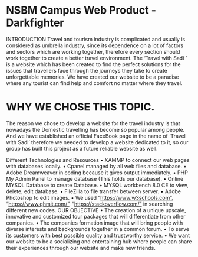 # NSBM Campus Web Product - Darkfighter
INTRODUCTION Travel and tourism industry is complicated and usually is considered as umbrella industry, since its dependence on a lot of factors and sectors which are working together, therefore every section should work together to create a better travel environment.
The ‘Travel with Sadi ’ is a website which has been created to find the perfect solutions for the issues that travellers face through the journeys they take to create unforgettable memories. We have created our website to be a paradise where any tourist can find help and comfort no matter where they travel.

# WHY WE CHOSE THIS TOPIC.
The reason we chose to develop a website for the travel industry is that nowadays the Domestic travelling has become so popular among people. And we have established an official FaceBook page in the name of ‘Travel with Sadi’ therefore we needed to develop a website dedicated to it, so our group has built this project as a future reliable website as well.

Different Technologies and Resources
• XAMMP to connect our web pages with databases locally.
• Cpanel managed by all web files and database.
• Adobe Dreamweaver in coding because it gives output immediately.
• PHP My Admin Panel to manage database (This holds our database).
• Online MYSQL Database to create Database.
• MYSQL workbench 8.0 CE to view, delete, edit database.
• FileZilla to file transfer between server.
• Adobe Photoshop to edit images.
• We used “https://www.w3schools.com”, “https://www.qhmit.com/”, “https://stackoverflow.com/” in searching different new codes.
OUR OBJECTIVE
• The creation of a unique upscale, innovative and customized tour packages that will differentiate from other companies.
• The companies formation image that will bring people with diverse interests and backgrounds together in a common forum.
• To serve its customers with best possible quality and trustworthy service.
• We want our website to be a socializing and entertaining hub where people can share their experiences through our website and make new friends.
